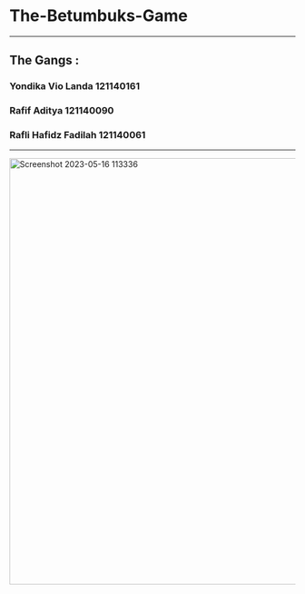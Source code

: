 # The-Betumbuks-Game
---
## The Gangs :
### Yondika Vio Landa 121140161
### Rafif Aditya 121140090
### Rafli Hafidz Fadilah 121140061
---
<img width="751" alt="Screenshot 2023-05-16 113336" src="https://github.com/yondikavl/The-Betumbuks-Game/assets/105154819/f9443f06-0a67-4876-8135-d85428e4ee29">
